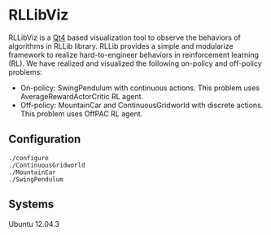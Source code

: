 RLLibViz
========

RLLibViz is a [Qt4](http://qt-project.org/) based visualization tool to observe the behaviors of algorithms in RLLib library. RLLib provides a simple and modularize framework to realize hard-to-engineer behaviors in reinforcement learning (RL). We have realized and visualized the following on-policy and off-policy problems:

* On-policy: SwingPendulum with continuous actions. This problem uses AverageRewardActorCritic RL agent. 
* Off-policy: MountainCar and ContinuousGridworld with discrete actions. This problem uses OffPAC RL agent.

Configuration
-------------

	./configure
	./ContinuousGridworld
	./MountainCar
	./SwingPendulum

Systems
-------

Ubuntu 12.04.3
